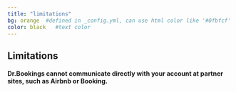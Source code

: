 ```yaml
---
title: "limitations"
bg: orange  #defined in _config.yml, can use html color like '#0fbfcf'
color: black   #text color
---
```



## Limitations

#### Dr.Bookings cannot communicate directly with your account at partner sites, such as Airbnb or Booking.

